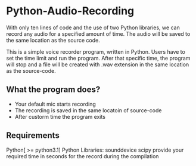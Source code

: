 # Python-Audio-Recording
With only ten lines of code and the use of two Python libraries, we can record any audio for a specified amount of time. The audio will be saved to the same location as the source code.

This is a simple voice recorder program, written in Python. Users have to set the time limit and run the program. After that specific time, the program will stop and a file will be created with .wav extension in the same location as the source-code.

<h2>What the program does?</h2>

- Your default mic starts recording
- The recording is saved in the same locatoin of source-code
- After custorm time the program exits

<h2>Requirements</h2>
Python[ >= python3.1]
Python Libraries: sounddevice scipy
provide your required time in seconds for the record during the compilation
